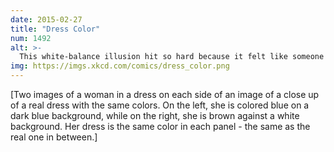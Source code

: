 ```yaml
---
date: 2015-02-27
title: "Dress Color"
num: 1492
alt: >-
  This white-balance illusion hit so hard because it felt like someone had been playing through the Monty Hall scenario and opened their chosen door, only to find there was unexpectedly disagreement over whether the thing they'd revealed was a goat or a car.
img: https://imgs.xkcd.com/comics/dress_color.png
---
```

[Two images of a woman in a dress on each side of an image of a close up of a real dress with the same colors. On the left, she is colored blue on a dark blue background, while on the right, she is brown against a white background. Her dress is the same color in each panel - the same as the real one in between.]